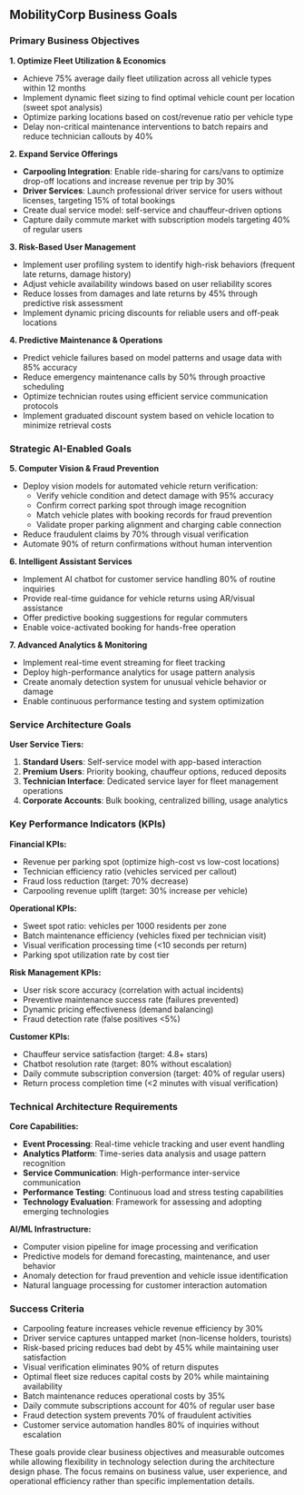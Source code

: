 ## MobilityCorp Business Goals

### Primary Business Objectives

**1. Optimize Fleet Utilization & Economics**
- Achieve 75% average daily fleet utilization across all vehicle types within 12 months
- Implement dynamic fleet sizing to find optimal vehicle count per location (sweet spot analysis)
- Optimize parking locations based on cost/revenue ratio per vehicle type
- Delay non-critical maintenance interventions to batch repairs and reduce technician callouts by 40%

**2. Expand Service Offerings**
- **Carpooling Integration**: Enable ride-sharing for cars/vans to optimize drop-off locations and increase revenue per trip by 30%
- **Driver Services**: Launch professional driver service for users without licenses, targeting 15% of total bookings
- Create dual service model: self-service and chauffeur-driven options
- Capture daily commute market with subscription models targeting 40% of regular users

**3. Risk-Based User Management**
- Implement user profiling system to identify high-risk behaviors (frequent late returns, damage history)
- Adjust vehicle availability windows based on user reliability scores
- Reduce losses from damages and late returns by 45% through predictive risk assessment
- Implement dynamic pricing discounts for reliable users and off-peak locations

**4. Predictive Maintenance & Operations**
- Predict vehicle failures based on model patterns and usage data with 85% accuracy
- Reduce emergency maintenance calls by 50% through proactive scheduling
- Optimize technician routes using efficient service communication protocols
- Implement graduated discount system based on vehicle location to minimize retrieval costs

### Strategic AI-Enabled Goals

**5. Computer Vision & Fraud Prevention**
- Deploy vision models for automated vehicle return verification:
  - Verify vehicle condition and detect damage with 95% accuracy
  - Confirm correct parking spot through image recognition
  - Match vehicle plates with booking records for fraud prevention
  - Validate proper parking alignment and charging cable connection
- Reduce fraudulent claims by 70% through visual verification
- Automate 90% of return confirmations without human intervention

**6. Intelligent Assistant Services**
- Implement AI chatbot for customer service handling 80% of routine inquiries
- Provide real-time guidance for vehicle returns using AR/visual assistance
- Offer predictive booking suggestions for regular commuters
- Enable voice-activated booking for hands-free operation

**7. Advanced Analytics & Monitoring**
- Implement real-time event streaming for fleet tracking
- Deploy high-performance analytics for usage pattern analysis
- Create anomaly detection system for unusual vehicle behavior or damage
- Enable continuous performance testing and system optimization

### Service Architecture Goals

**User Service Tiers:**
1. **Standard Users**: Self-service model with app-based interaction
2. **Premium Users**: Priority booking, chauffeur options, reduced deposits
3. **Technician Interface**: Dedicated service layer for fleet management operations
4. **Corporate Accounts**: Bulk booking, centralized billing, usage analytics

### Key Performance Indicators (KPIs)

**Financial KPIs:**
- Revenue per parking spot (optimize high-cost vs low-cost locations)
- Technician efficiency ratio (vehicles serviced per callout)
- Fraud loss reduction (target: 70% decrease)
- Carpooling revenue uplift (target: 30% increase per vehicle)

**Operational KPIs:**
- Sweet spot ratio: vehicles per 1000 residents per zone
- Batch maintenance efficiency (vehicles fixed per technician visit)
- Visual verification processing time (<10 seconds per return)
- Parking spot utilization rate by cost tier

**Risk Management KPIs:**
- User risk score accuracy (correlation with actual incidents)
- Preventive maintenance success rate (failures prevented)
- Dynamic pricing effectiveness (demand balancing)
- Fraud detection rate (false positives <5%)

**Customer KPIs:**
- Chauffeur service satisfaction (target: 4.8+ stars)
- Chatbot resolution rate (target: 80% without escalation)
- Daily commute subscription conversion (target: 40% of regular users)
- Return process completion time (<2 minutes with visual verification)

### Technical Architecture Requirements

**Core Capabilities:**
- **Event Processing**: Real-time vehicle tracking and user event handling
- **Analytics Platform**: Time-series data analysis and usage pattern recognition
- **Service Communication**: High-performance inter-service communication
- **Performance Testing**: Continuous load and stress testing capabilities
- **Technology Evaluation**: Framework for assessing and adopting emerging technologies

**AI/ML Infrastructure:**
- Computer vision pipeline for image processing and verification
- Predictive models for demand forecasting, maintenance, and user behavior
- Anomaly detection for fraud prevention and vehicle issue identification
- Natural language processing for customer interaction automation

### Success Criteria

- Carpooling feature increases vehicle revenue efficiency by 30%
- Driver service captures untapped market (non-license holders, tourists)
- Risk-based pricing reduces bad debt by 45% while maintaining user satisfaction
- Visual verification eliminates 90% of return disputes
- Optimal fleet size reduces capital costs by 20% while maintaining availability
- Batch maintenance reduces operational costs by 35%
- Daily commute subscriptions account for 40% of regular user base
- Fraud detection system prevents 70% of fraudulent activities
- Customer service automation handles 80% of inquiries without escalation

These goals provide clear business objectives and measurable outcomes while allowing flexibility in technology selection during the architecture design phase. The focus remains on business value, user experience, and operational efficiency rather than specific implementation details.